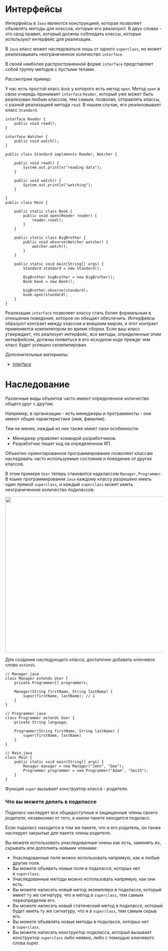 <h1>Интерфейсы</h1>

<p>Интерфейсы в&nbsp;<code>Java</code>&nbsp;являются конструкцией, которая позволяет объявлять методы для классов, которые его реализуют. В двух словах - это свод правил, который должны соблюдать классы, которые используют интерфейс для реализации.</p>

<p>В&nbsp;<code>Java</code>&nbsp;класс может наследоваться лишь от одного&nbsp;<code>superclass</code>, но может реализовывать неограниченное количество&nbsp;<code>interface</code>.</p>

<p>В своей наиболее распространенной форме&nbsp;<code>interface</code>&nbsp;представляет собой группу методов с пустыми телами.</p>

<p>Рассмотрим пример:</p>

<p>У нас есть простой класс&nbsp;<code>Book</code>&nbsp;у которого есть метод&nbsp;<code>open</code>. Метод&nbsp;<code>open</code>&nbsp;в свою очередь принимает&nbsp;<code>interface</code>&nbsp;<code>Reader</code>, который уже может быть реализован любым классом, тем самым, позволяя, отправлять классы, с разной реализацией метода&nbsp;<code>read</code>. В нашем случае, его реализовывает класс&nbsp;<code>Standard</code>.</p>

<pre>
<code>interface Reader {
    public void read();
}

interface Watcher {
    public void watch();
}

public class Standard implements Reader, Watcher {

    public void read() {
        System.out.println("reading data");
    }

    public void watch() {
        System.out.println("watching");
    }

}
public class Main {

    public static class Book {
        public void open(Reader reader) {
            reader.read();
        }
    }

    public static class BigBrother {
        public void observe(Watcher watcher) {
            watcher.watch();
        }
    }

    public static void main(String[] args) {
        Standard standard = new Standard();

        BigBrother bigBrother = new BigBrother();
        Book book = new Book();

        bigBrother.observe(standard);
        book.open(standard);
    }
}</code></pre>

<p>Реализация&nbsp;<code>interface</code>&nbsp;позволяет классу стать более формальным в отношении поведения, которое он обещает обеспечить. Интерфейсы образуют контракт между классом и внешним миром, и этот контракт применяется компилятором во время сборки. Если ваш класс утверждает, что реализует интерфейс, все методы, определенные этим интерфейсом, должны появиться в его исходном коде прежде чем класс будет успешно скомпилирован.</p>

<p>Дополнительные материалы:</p>

<ul>
	<li><a href="https://docs.oracle.com/javase/tutorial/java/IandI/createinterface.html" rel="nofollow noopener noreferrer">Interface</a></li>
</ul>

<h1>Наследование</h1>

<p>Различные виды объектов часто имеют определенное количество общего друг с другом.</p>

<p>Например, в организации - есть менеджеры и программисты - они имеют общие характеристики (имя, фамилия).</p>

<p>Тем не менее, каждый из них также имеет свои особенности:</p>

<ul>
	<li>Менеджер управляет командой разработчиков.</li>
	<li>Разработчик пишет код на определенном ЯП.</li>
</ul>

<p>Объектно-ориентированное программирование позволяет классам наследовать часто используемые состояния и поведение от других классов.</p>

<p>В этом примере <code>User</code> теперь становится надклассом <code>Manager</code>, <code>Programmer</code>. В языке программирования <code>Java</code> каждому классу разрешено иметь один прямой <code>superclass</code>, и каждый <code>superclass</code> может иметь неограниченное количество подклассов:</p>

<p><img alt="" height="497" name="image.png" src="https://ucarecdn.com/cc1dfa77-43d9-45b3-931e-eacd63011ec7/" width="596"></p>

<p>Для создания наследующего класса, достаточно добавить ключевое слово <code>extends</code>.</p>

<pre><code>// Manager.java
class Manager extends User {
    private Programmer[] programmers;

    Manager(String firstName, String lastName) {
        super(firstName, lastName); // 1
    }
}

// Programmer.java
class Programmer extends User {
    private String language;

    Programmer(String firstName, String lastName) {
        super(firstName, lastName)
    }
}

// Main.java
class Main {
    public static void main(String[] args) {
        Manager manager = new Manager("John", "Doe");
        Programmer programmer = new Programmer("Adam", "Smith");
    }
}</code></pre>

<p>Функция <code>super</code> вызывает конструктор класса - родителя.</p>

<h3>Что вы можете делать в подклассе</h3>

<p>Подкласс наследует все общедоступные и защищенные члены своего родителя, независимо от того, в каком пакете находится подкласс.</p>

<p>Если подкласс находится в том же пакете, что и его родитель, он также наследует закрытые для пакета члены родителя.</p>

<p>Вы можете использовать унаследованные члены как есть, заменять их, скрывать или дополнять новыми членами:</p>

<ul>
	<li>Унаследованные поля можно использовать напрямую, как и любые другие поля.</li>
	<li>Вы можете объявить новые поля в подклассе, которых нет в <code>superclass</code>.</li>
	<li>Унаследованные методы можно использовать напрямую, как они есть.</li>
	<li>Вы можете написать новый метод экземпляра в подклассе, который имеет ту же сигнатуру, что и метод в <code>superclass</code>, тем самым переопределив его.</li>
	<li>Вы можете написать новый статический метод в подклассе, который будет иметь ту же сигнатуру, что и в <code>superclass</code>, тем самым скрыв его.</li>
	<li>Вы можете объявлять новые методы в подклассе, которых нет в <code>superclass</code>.</li>
	<li>Вы можете написать конструктор подкласса, который вызывает конструктор <code>superclass</code> либо неявно, либо с помощью ключевого слова super.</li>
</ul>